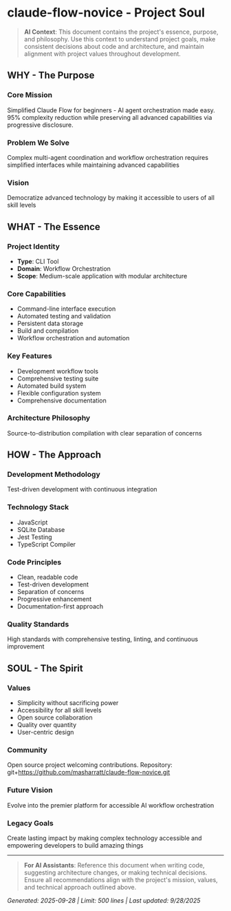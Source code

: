# claude-flow-novice - Project Soul

> **AI Context**: This document contains the project's essence, purpose, and philosophy. Use this context to understand project goals, make consistent decisions about code and architecture, and maintain alignment with project values throughout development.

## WHY - The Purpose

### Core Mission
Simplified Claude Flow for beginners - AI agent orchestration made easy. 95% complexity reduction while preserving all advanced capabilities via progressive disclosure.

### Problem We Solve
Complex multi-agent coordination and workflow orchestration requires simplified interfaces while maintaining advanced capabilities

### Vision
Democratize advanced technology by making it accessible to users of all skill levels

## WHAT - The Essence

### Project Identity
- **Type**: CLI Tool
- **Domain**: Workflow Orchestration
- **Scope**: Medium-scale application with modular architecture

### Core Capabilities
- Command-line interface execution
- Automated testing and validation
- Persistent data storage
- Build and compilation
- Workflow orchestration and automation

### Key Features
- Development workflow tools
- Comprehensive testing suite
- Automated build system
- Flexible configuration system
- Comprehensive documentation

### Architecture Philosophy
Source-to-distribution compilation with clear separation of concerns

## HOW - The Approach

### Development Methodology
Test-driven development with continuous integration

### Technology Stack
- JavaScript
- SQLite Database
- Jest Testing
- TypeScript Compiler

### Code Principles
- Clean, readable code
- Test-driven development
- Separation of concerns
- Progressive enhancement
- Documentation-first approach

### Quality Standards
High standards with comprehensive testing, linting, and continuous improvement

## SOUL - The Spirit

### Values
- Simplicity without sacrificing power
- Accessibility for all skill levels
- Open source collaboration
- Quality over quantity
- User-centric design

### Community
Open source project welcoming contributions. Repository: git+https://github.com/masharratt/claude-flow-novice.git

### Future Vision
Evolve into the premier platform for accessible AI workflow orchestration

### Legacy Goals
Create lasting impact by making complex technology accessible and empowering developers to build amazing things

---

> **For AI Assistants**: Reference this document when writing code, suggesting architecture changes, or making technical decisions. Ensure all recommendations align with the project's mission, values, and technical approach outlined above.

*Generated: 2025-09-28 | Limit: 500 lines | Last updated: 9/28/2025*
